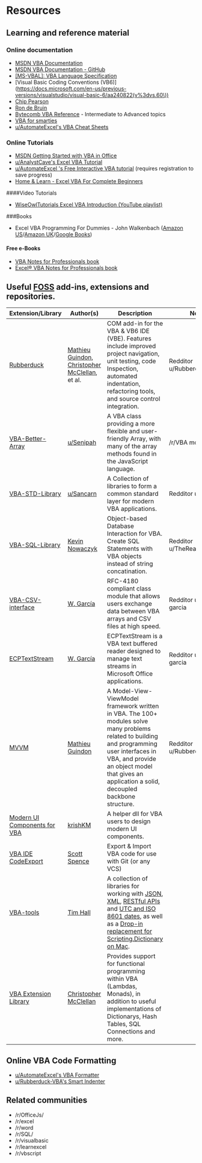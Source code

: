# Resources

## Learning and reference material
### Online documentation
 * [MSDN VBA Documentation](https://msdn.microsoft.com/en-us/vba/office-vba-reference)
 * [MSDN VBA Documentation - GitHub](https://github.com/MicrosoftDocs/VBA-Docs)
 * [[MS-VBAL]: VBA Language Specification](https://docs.microsoft.com/en-gb/openspecs/microsoft_general_purpose_programming_languages/ms-vbal/d5418146-0bd2-45eb-9c7a-fd9502722c74)
 * [Visual Basic Coding Conventions (VB6)](https://docs.microsoft.com/en-us/previous-versions/visualstudio/visual-basic-6/aa240822(v%3dvs.60\))
 * [Chip Pearson](http://www.cpearson.com/Excel/topic.aspx)
 * [Ron de Bruin](https://www.rondebruin.nl/index.htm)
 * [Bytecomb VBA Reference](https://bytecomb.com/vba-reference/) - Intermediate to Advanced topics
 * [VBA for smarties](http://www.snb-vba.eu/inhoud_en.html)
 * [u/AutomateExcel's VBA Cheat Sheets](https://www.automateexcel.com/vba/cheatsheets/)

### Online Tutorials
 * [MSDN Getting Started with VBA in Office](https://docs.microsoft.com/en-us/office/vba/library-reference/concepts/getting-started-with-vba-in-office)
 * [u/AnalystCave's Excel VBA Tutorial](https://analystcave.com/excel-vba-tutorial/)
 * [u/AutomateExcel 's Free Interactive VBA tutorial](https://www.automateexcel.com/learn-vba-tutorial/) (requires registration to save progress)
 * [Home &amp; Learn - Excel VBA For Complete Beginners](http://www.homeandlearn.org/)

####Video Tutorials
* [WiseOwlTutorials Excel VBA Introduction (YouTube playlist)](https://www.youtube.com/playlist?list=PLNIs-AWhQzckr8Dgmgb3akx_gFMnpxTN5)

###Books
 * Excel VBA Programming For Dummies - John Walkenbach ([Amazon US](https://www.amazon.com/Excel-Programming-Dummies-John-Walkenbach/dp/1119077397/)/[Amazon UK](https://www.amazon.co.uk/Excel-VBA-Programming-Dummies-4th/dp/1119077397/)/[Google Books](https://books.google.co.uk/books/about/Excel_VBA_Programming_For_Dummies.html?id=1dwqBwAAQBAJ))

#### Free e-Books
 * [VBA Notes for Professionals book](https://goalkicker.com/VBABook/)
 * [Excel® VBA Notes for Professionals book](https://goalkicker.com/ExcelVBABook/) 


## Useful [FOSS](https://en.wikipedia.org/wiki/Free_and_open-source_software) add-ins, extensions and repositories.
| Extension/Library                                                                       | Author(s)                                                                                                            | Description                                                                                                                                                                                                                                                                                                                                                                      | Notes                          |
|-----------------------------------------------------------------------------------------|----------------------------------------------------------------------------------------------------------------------|----------------------------------------------------------------------------------------------------------------------------------------------------------------------------------------------------------------------------------------------------------------------------------------------------------------------------------------------------------------------------------|--------------------------------|
| [Rubberduck](http://rubberduckvba.com/)                                                 | [Mathieu Guindon](https://github.com/retailcoder), [Christopher McClellan](https://github.com/rubberduck203), et al. | COM add-in for the VBA & VB6 IDE (VBE). Features include improved project navigation, unit testing, code Inspection, automated indentation, refactoring tools, and source control integration.                                                                                                                                                                                   | Redditor u/Rubberduck-VBA   |
| [VBA-Better-Array](https://github.com/Senipah/VBA-Better-Array)                         | [u/Senipah](https://github.com/Senipah)                                                                              | A VBA class providing a more flexible and user-friendly Array, with many of the array methods found in the JavaScript language.                                                                                                                                                                                                                                                  | /r/VBA mod                     |
| [VBA-STD-Library](https://github.com/sancarn/VBA-STD-Library)                          | [u/Sancarn](https://github.com/sancarn)                                                            | A Collection of libraries to form a common standard layer for modern VBA applications.| Redditor u/Sancarn                               | 
| [VBA-SQL-Library](https://github.com/Beakerboy/VBA-SQL-Library)                         | [Kevin Nowaczyk](https://github.com/Beakerboy)                                                                       | Object-based Database Interaction for VBA. Create SQL Statements with VBA objects instead of string concatination. | Redditor u/TheRealBeakerboy |
| [VBA-CSV-interface](https://github.com/ws-garcia/VBA-CSV-interface)                  | [W. García](https://github.com/ws-garcia)                                                                         | RFC-4180 compliant class module that allows users exchange data between VBA arrays and CSV files at high speed. | Redditor u/ws-garcia |
| [ECPTextStream](https://github.com/ws-garcia/ECPTextStream)                  | [W. García](https://github.com/ws-garcia)                                                                         | ECPTextStream is a VBA text buffered reader designed to manage text streams in Microsoft Office applications. | Redditor u/ws-garcia |
| [MVVM](https://github.com/rubberduck-vba/MVVM)                  | [Mathieu Guindon](https://github.com/retailcoder) | A Model-View-ViewModel framework written in VBA. The 100+ modules solve many problems related to building and programming user interfaces in VBA, and provide an object model that gives an application a solid, decoupled backbone structure. | Redditor u/Rubberduck-VBA |
| [Modern UI Components for VBA](https://github.com/krishKM/Modern-UI-Components-for-VBA) | [krishKM](https://github.com/krishKM)                                                                                | A helper dll for VBA users to design modern UI components.                                                                                                                                                                                                                                                                                                                       |                                |
| [VBA IDE CodeExport](https://github.com/spences10/VBA-IDE-Code-Export)                  | [Scott Spence](https://github.com/spences10)                                                                         | Export & Import VBA code for use with Git (or any VCS)                                                                                                                                                                                                                                                                                                                           |                                |
| [VBA-tools](https://github.com/VBA-tools)                                               | [Tim Hall](https://github.com/timhall)                                                                               | A collection of libraries for working with [JSON](https://github.com/VBA-tools/VBA-JSON), [XML](https://github.com/VBA-tools/VBA-XML), [RESTful APIs](https://github.com/VBA-tools/VBA-Web) and [UTC and ISO 8601 dates](https://github.com/VBA-tools/VBA-UTC), as well as a [Drop-in replacement for Scripting.Dictionary on Mac](https://github.com/VBA-tools/VBA-Dictionary). |                                |
| [VBA Extension Library](https://github.com/rubberduck203/VBEX)                          | [Christopher McClellan](https://github.com/rubberduck203)                                                            | Provides support for functional programming within VBA (Lambdas, Monads), in addition to useful implementations of Dictionarys, Hash Tables, SQL Connections and more.                                                                                                                                                                                                           |                                |

## Online VBA Code Formatting
* [u/AutomateExcel's VBA Formatter](https://www.automateexcel.com/vba-code-indenter/)
* [u/Rubberduck-VBA's Smart Indenter](http://rubberduckvba.com/indentation)


## Related communities
* /r/OfficeJs/
* /r/excel
* /r/word
* /r/SQL/
* /r/visualbasic
* /r/learnexcel
* /r/vbscript
